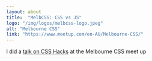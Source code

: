 ```yaml
---
layout: about
title:  "MelbCSS: CSS vs JS"
logo: "/img/logos/melbcss-logo.jpeg"
alt: "Melbourne CSS"
link: "https://www.meetup.com/en-AU/Melbourne-CSS/"
---
```


I did a [talk on CSS Hacks](/presentations/#css-vs-js) at the Melbourne CSS meet up
